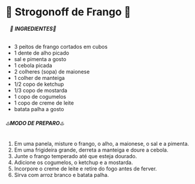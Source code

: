 #                                                     :chicken: Strogonoff de Frango :chicken:

######                                                                                                                                                                                                  ​ ​    ​      :green_book: **INGREDIENTES**:green_book:

- 3 peitos de frango cortados em cubos
- 1 dente de alho picado
-  sal e pimenta a gosto
-  1 cebola picada
-  2 colheres (sopa) de maionese
-  1 colher de manteiga
-  1/2 copo de ketchup
- 1/3 copo de mostarda
- 1 copo de cogumelos
- 1 copo de creme de leite
-  batata palha a gosto      

  ######   :hotsprings:**MODO DE PREPARO**:hotsprings:  

1. Em uma panela, misture o frango, o alho, a maionese, o sal e a pimenta.
2. Em uma frigideira grande, derreta a manteiga e doure a cebola.
3. Junte o frango temperado até que esteja dourado.
4. Adicione os cogumelos, o ketchup e a mostarda.
5. Incorpore o creme de leite e retire do fogo antes de ferver.
6. Sirva com arroz branco e batata palha.   ​                               









